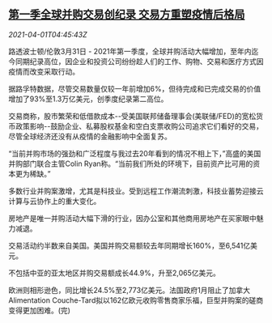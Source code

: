 <!--1617253262000-->
[第一季全球并购交易创纪录 交易方重塑疫情后格局](https://cn.reuters.com/article/global-merge-acquisition-q1-0401-idCNKBS2BO47F)
------

<div><i>2021-04-01T04:45:43Z</i></div><p>路透波士顿/伦敦3月31日 - 2021年第一季度，全球并购活动大幅增加，至年内迄今同期纪录高位，因企业和投资公司纷纷趁人们的工作、购物、交易和医疗方式因疫情而改变采取行动。</p><p>据路孚特数据，尽管交易数量仅较一年前增加6%，但待完成和已完成交易的价值增加了93%至1.3万亿美元，创季度纪录第二高位。</p><p>交易商称，股市繁荣和低借款成本--受美国联邦储备理事会(美联储/FED)的宽松货币政策影响--鼓励企业、私募股权基金和空白支票收购公司追求它们看好的交易，尽管全球经济还没有从疫情的金融影响中全面复苏。</p><p>“当前并购市场的强劲和广泛程度与我过去20年看到的情况不相上下，”高盛的美国并购部门联合主管Colin Ryan称。“当前我们所处的环境下，目前资产比可用的资本更为稀缺。”</p><p>多数行业并购案激增，尤其是科技业。受到远程工作潮流刺激，科技业蓄势迎接云计算与云协作上的重大变化。</p><p>房地产是唯一并购活动大幅下滑的行业，因办公室和其他商用房地产在买家眼中魅力减退。</p><p>交易活动约半数来自美国。美国并购交易额较去年同期增长160%，至6,541亿美元。</p><p>不包括中亚的亚太地区并购交易额成长44.9%，升至2,065亿美元。</p><p>欧洲则相形逊色，同比增长24.5%至2,773亿美元。法国政府1月阻止了加拿大Alimentation Couche-Tard拟以162亿欧元收购零售商家乐福，巨型并购案的磋商变得更加困难。(完)</p>
